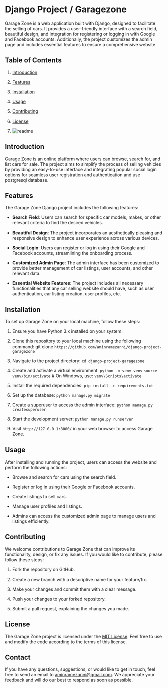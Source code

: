 # Django Project / Garagezone

Garage Zone is a web application built with Django, designed to facilitate the selling of cars. It provides a user-friendly interface with a search field, beautiful design, and integration for registering or logging in with Google and Facebook accounts. Additionally, the project customizes the admin page and includes essential features to ensure a comprehensive website.

## Table of Contents

1. [Introduction](#introduction)
2. [Features](#features)
3. [Installation](#installation)
4. [Usage](#usage)
5. [Contributing](#contributing)
6. [License](#license)

7. ![readme](https://github.com/aminramezanni/django-project-garagezone/assets/111316617/5c26bdcb-ac76-41b5-a0b2-c3f4fadec97a)

## Introduction

Garage Zone is an online platform where users can browse, search for, and list cars for sale. The project aims to simplify the process of selling vehicles by providing an easy-to-use interface and integrating popular social login options for seamless user registration and authentication and use postgresql database.

## Features

The Garage Zone Django project includes the following features:

- **Search Field**: Users can search for specific car models, makes, or other relevant criteria to find the desired vehicles.

- **Beautiful Design**: The project incorporates an aesthetically pleasing and responsive design to enhance user experience across various devices.

- **Social Login**: Users can register or log in using their Google and Facebook accounts, streamlining the onboarding process.

- **Customized Admin Page**: The admin interface has been customized to provide better management of car listings, user accounts, and other relevant data.

- **Essential Website Features**: The project includes all necessary functionalities that any car selling website should have, such as user authentication, car listing creation, user profiles, etc.

## Installation

To set up Garage Zone on your local machine, follow these steps:

1. Ensure you have Python 3.x installed on your system.

2. Clone this repository to your local machine using the following command:
   git clone `https://github.com/aminramezanni/django-project-garagezone`

3. Navigate to the project directory:
   ```cd django-project-garagezone```

4. Create and activate a virtual environment:
   ```python -m venv venv```
   ```source venv/bin/activate``` # On Windows, use: `venv\Scripts\activate`

5. Install the required dependencies:
   ```pip install -r requirements.txt```

6. Set up the database:
   ```python manage.py migrate```

7. Create a superuser to access the admin interface:
   ```python manage.py createsuperuser```

8. Start the development server:
   ```python manage.py runserver```


9. Visit `http://127.0.0.1:8000/` in your web browser to access Garage Zone.

## Usage

After installing and running the project, users can access the website and perform the following actions:

- Browse and search for cars using the search field.

- Register or log in using their Google or Facebook accounts.

- Create listings to sell cars.

- Manage user profiles and listings.

- Admins can access the customized admin page to manage users and listings efficiently.

## Contributing

We welcome contributions to Garage Zone that can improve its functionality, design, or fix any issues. If you would like to contribute, please follow these steps:

1. Fork the repository on GitHub.

2. Create a new branch with a descriptive name for your feature/fix.

3. Make your changes and commit them with a clear message.

4. Push your changes to your forked repository.

5. Submit a pull request, explaining the changes you made.

## License

The Garage Zone project is licensed under the [MIT License](LICENSE). Feel free to use and modify the code according to the terms of this license.

## Contact 

If you have any questions, suggestions, or would like to get in touch, feel free to send an email to aminramezanni@gmail.com. We appreciate your feedback and will do our best to respond as soon as possible.
